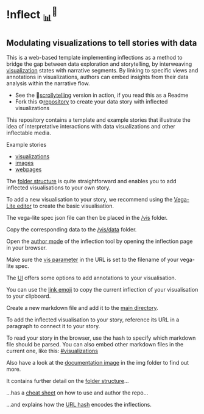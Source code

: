 # !nflect <sub>📊</sub><sup>💬</sup>
## Modulating visualizations to tell stories with data

This is a web-based template implementing inflections as a method to bridge the gap between data exploration and storytelling, by interweaving [visualization](img/#10,8,1162,1455&ff0000&&&chart_overview.png) states with narrative segments. By linking to specific views and annotations in visualizations, authors can embed insights from their data analysis within the narrative flow. 

- See the 📜<a href="https://uclab-potsdam.github.io/inflect/">scrollytelling</a> version in action, if you read this as a Readme
- Fork this ⚙️<a href="https://github.com/uclab-potsdam/inflect">repository</a> to create your data story with inflected visualizations




This repository contains a template and example stories that illustrate the idea of interpretative interactions with data visualizations and other inflectable media.

Example stories
- <a href="#visualizations">visualizations</a>
- <a href="#images">images</a>
- <a href="#webpages">webpages</a>


The [folder structure](img/#0,0,369,865&ff0000&&&folder_structure.png) is quite straightforward and enables you to add inflected visualisations to your own story.



To add a new visualisation to your story, we recommend using the <a href="https://vega.github.io/editor/#/examples/vega-lite/bar">Vega-Lite editor</a> to create the basic visualisation.

The vega-lite spec json file can then be placed in the [/vis](img/#0,120,369,680&85eb1f&12,237,353,615&&folder_structure.png) folder.



Copy the corresponding data to the [/vis/data](img/#0,120,369,680&85eb1f&52,273,131,313&&folder_structure.png) folder.


Open the [author mode](img/#0,0,912,746&ff0000&&&inflections_editor.png) of the inflection tool by opening the inflection page in your browser.


Make sure the [vis parameter](img/#44,-51,862,336&ff0000&496,10,610,45&&inflections_editor.png) in the URL is set to the filename of your vega-lite spec.


The [UI](img/#0,0,912,746&ff0000&522,352,761,646&&inflections_editor.png
) offers some options to add annotations to your visualisation.


You can use the [link emoji](img/#0,0,912,746&ff0000&814,346,863,397&&inflections_editor.png) to copy the current inflection of your visualisation to your clipboard.


Create a new markdown file and add it to the [main directory](img/#0,0,369,865&85eb1f&38,660,273,852&&folder_structure.png).

To add the inflected visualisation to your story, reference its URL in a paragraph to connect it to your story.



To read your story in the browser, use the hash to specify which markdown file should be parsed. You can also embed other markdown files in the current one, like this: <a href="#visualizations">#visualizations</a>




Also have a look at the [documentation image](img/#0,0,3500,7287&ff0000&&&documentation_image.png) in the img folder to find out more.


It contains further detail on the [folder structure](img/#0,192,3500,2375&ff0000&&&documentation_image.png)...


...has a [cheat sheet](img/#0,2496,3500,5582&ff0000&&&documentation_image.png) on how to use and author the repo...


...and explains how the [URL hash](img/#0,5037,3500,7656&ff0000&&&documentation_image.png) encodes the inflections.

